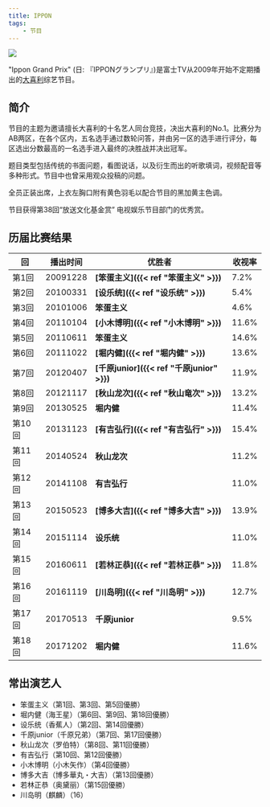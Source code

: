 ```yaml
---
title: IPPON
tags:
    - 节目
---
```


![](https://i.imgur.com/ilO4O4R.jpg)

"Ippon Grand Prix" (日: 『IPPONグランプリ』)是富士TV从2009年开始不定期播出的[大喜利](大喜利)综艺节目。

## 简介


节目的主题为邀请擅长大喜利的十名艺人同台竞技，决出大喜利的No.1。比赛分为AB两区，在各个区内，五名选手通过数轮问答，并由另一区的选手进行评分，每区选出分数最高的一名选手进入最终的决胜战并决出冠军。

题目类型包括传统的书面问题，看图说话，以及衍生而出的听歌填词，视频配音等多种形式。节目中也曾采用观众投稿的问题。

全员正装出席，上衣左胸口附有黄色羽毛以配合节目的黑加黄主色调。

节目获得第38回“放送文化基金赏” 电视娱乐节目部门的优秀赏。

## 历届比赛结果


| 回 | 播出时间 | 优胜者 | 收视率 |
|----|----------|--------|--------|
| 第1回  |20091228 | **[笨蛋主义]({{< ref "笨蛋主义" >}})** | 7.2% |
| 第2回  |20100331 |  **[设乐统]({{< ref "设乐统" >}})** | 5.4% |
| 第3回  |20101006 | **笨蛋主义** | 4.6% |
| 第4回  |20110104 | **[小木博明]({{< ref "小木博明" >}})** | 11.6% |
| 第5回  |20110611 | **笨蛋主义** | 14.6% |
| 第6回  |20111022 | **[堀内健]({{< ref "堀内健" >}})** | 13.6% |
| 第7回  |20120407 | **[千原junior]({{< ref "千原junior" >}})** | 11.9% |
| 第8回  |20121117 | **[秋山龙次]({{< ref "秋山竜次" >}})** | 13.2% |
| 第9回  |20130525 | **堀内健** | 11.4% |
| 第10回 |20131123 | **[有吉弘行]({{< ref "有吉弘行" >}})** | 15.4% |
| 第11回 |20140524 | **秋山龙次** | 11.2% |
| 第12回 |20141108 | **有吉弘行** | 11.0% |
| 第13回 |20150523 | **[博多大吉]({{< ref "博多大吉" >}})** | 13.9% |
| 第14回 |20151114 | **设乐统** | 11.0% |
| 第15回 |20160611 | **[若林正恭]({{< ref "若林正恭" >}})** | 11.8% |
| 第16回 |20161119 | **[川岛明]({{< ref "川岛明" >}})** | 12.7% |
| 第17回 |20170513 | **千原junior** | 9.5% |
| 第18回 |20171202 | **堀内健** | 11.6% |

## 常出演艺人

* 笨蛋主义（第1回、第3回、第5回優勝）
* 堀内健（海王星）（第6回、第9回、第18回優勝）
* 设乐统（香蕉人）（第2回、第14回優勝）
* 千原junior（千原兄弟）（第7回、第17回優勝）
* 秋山龙次（罗伯特）（第8回、第11回優勝）
* 有吉弘行（第10回、第12回優勝）
* 小木博明（小木矢作）（第4回優勝）
* 博多大吉（博多華丸・大吉）（第13回優勝）
* 若林正恭（奥黛丽）（第15回優勝）
* 川岛明（麒麟）（16）





